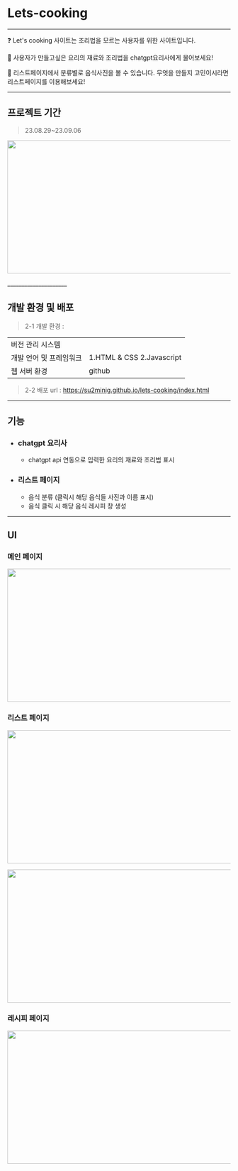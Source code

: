 # Lets-cooking
_______________________

:question: Let's cooking 사이트는 조리법을 모르는 사용자를 위한 사이트입니다.

:fork_and_knife: 사용자가 만들고싶은 요리의 재료와 조리법을 chatgpt요리사에게 물어보세요!

:eyes: 리스트페이지에서 분류별로 음식사진을 볼 수 있습니다. 무엇을 만들지 고민이시라면 리스트페이지를 이용해보세요!

_____________________

## 프로젝트 기간

> 23.08.29~23.09.06

<p>
  <img src="https://github.com/su2minig/lets-cooking/assets/141402694/b78b9f12-950e-46aa-bfe9-0352e7be6ebf" width="600px" height="300px">
</p>
_____________________

## 개발 환경 및 배포
  
  >2-1 개발 환경 :
>
|  |  |
|---|---|
| 버전 관리 시스템 |  |
| 개발 언어 및 프레임워크 | 1.HTML & CSS 2.Javascript|
| 웹 서버 환경 | github |

>2-2 배포 url : https://su2minig.github.io/lets-cooking/index.html
  
  
___________________

## 기능

* ### chatgpt 요리사
  *   chatgpt api 연동으로 입력한 요리의 재료와 조리법 표시

* ### 리스트 페이지
  *  음식 분류 (클릭시 해당 음식들 사진과 이름 표시)
  *  음식 클릭 시 해당 음식 레시피 창 생성

___________________

## UI

### 메인 페이지

<p align="center">
  <img src="https://github.com/su2minig/lets-cooking/assets/141402694/df3c2cf3-9cf3-401c-839b-10bff5754d00" width="600px" height="300px">
</p>


### 리스트 페이지

<p align="center">
  <img src="https://github.com/su2minig/lets-cooking/assets/141402694/5cd2bed9-a543-4e51-8abb-3dd8b195d365" width="600px" height="300px">
</p>
<p align="center">
  <img src="https://github.com/su2minig/lets-cooking/assets/141402694/14bae50c-767e-48e8-b7b3-47759de14ac6" width="600px" height="300px">
</p>

### 레시피 페이지

<p align="center">
  <img src="https://github.com/su2minig/lets-cooking/assets/141402694/e0967a2f-adea-40c6-aa3e-419ed7c4ef99" width="600px" height="300px">
</p>

